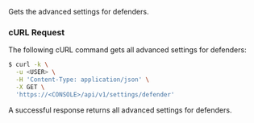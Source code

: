 Gets the advanced settings for defenders.

### cURL Request

The following cURL command gets all advanced settings for defenders:

```bash
$ curl -k \
  -u <USER> \
  -H 'Content-Type: application/json' \
  -X GET \
  'https://<CONSOLE>/api/v1/settings/defender'
```

A successful response returns all advanced settings for defenders.

